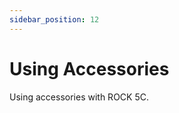 ```yaml
---
sidebar_position: 12
---
```


# Using Accessories

Using accessories with ROCK 5C.

<DocCardList />
